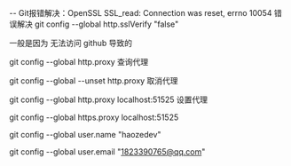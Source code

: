 -- Git报错解决：OpenSSL SSL_read: Connection was reset, errno 10054 错误解决
   git config --global http.sslVerify "false"


一般是因为 无法访问 github 导致的

git config --global http.proxy 查询代理

git config --global --unset http.proxy 取消代理

git config --global http.proxy localhost:51525 设置代理

git config --global https.proxy localhost:51525

git config --global user.name "haozedev"

git config --global user.email "1823390765@qq.com"
